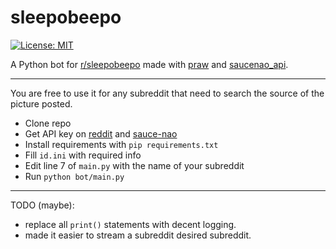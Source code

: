# sleepobeepo

[![License: MIT](https://img.shields.io/badge/License-MIT-yellow.svg)](https://opensource.org/licenses/MIT)

A Python bot for [r/sleepobeepo](https://www.reddit.com/r/sleepobeepo) made with 
[praw](https://github.com/praw-dev/praw) and [saucenao_api](https://github.com/nomnoms12/saucenao_api).
___
You are free to use it for any subreddit that need to search the source of the picture posted.

- Clone repo
- Get API key on [reddit](https://www.reddit.com/prefs/apps)
  and [sauce-nao](https://saucenao.com/user.php?page=search-api)
- Install requirements with `pip requirements.txt`
- Fill `id.ini` with required info
- Edit line 7 of `main.py` with the name of your subreddit
- Run `python bot/main.py`
___
TODO (maybe):
- replace all `print()` statements with decent logging.
- made it easier to stream a subreddit desired subreddit.
